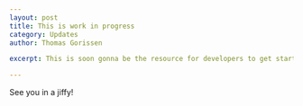 ```yaml
---
layout: post
title: This is work in progress
category: Updates
author: Thomas Gorissen

excerpt: This is soon gonna be the resource for developers to get started with the tools and infrastructure of Temasys.

---
```


See you in a jiffy!
